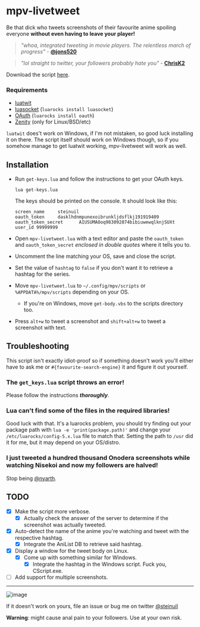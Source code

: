 mpv-livetweet
=============
Be that dick who tweets screenshots of their favourite anime spoiling everyone **without even having to leave your player!**

> *"whoa, integrated tweeting in movie players. The relentless march of progress"* - **[@jons520](https://twitter.com/jons520/status/611668022902697984)**

> *"lol straight to twitter, your followers probably hate you"* - **[ChrisK2](https://github.com/ChrisK2)**

Download the script [here](https://github.com/steinuil/mpv-livetweet/archive/text.zip).

### Requirements
  * [luatwit](https://github.com/darkstalker/LuaTwit)
  * [luasocket](http://w3.impa.br/~diego/software/luasocket/) (`luarocks install luasocket`)
  * [OAuth](https://github.com/ignacio/LuaOAuth) (`luarocks install oauth`)
  * [Zenity](https://wiki.gnome.org/Projects/Zenity) (only for Linux/BSD/etc)

`luatwit` does't work on Windows, if I'm not mistaken, so good luck installing it on there. The script itself should work on Windows though, so if you somehow manage to get luatwit working, mpv-livetweet will work as well.

Installation
------------
  * Run `get-keys.lua` and follow the instructions to get your OAuth keys.

	```
	lua get-keys.lua
	```
	The keys should be printed on the console. It should look like this:

	```
	screen_name     steinuil
	oauth_token     dasklhdnmpunexoibrunkljdsflkj191919409
	oauth_token_secret      AIUSUMAOoq983092874bibiuwewqlknjSUXt
	user_id 99999999
	```
  * Open `mpv-livetweet.lua` with a text editor and paste the `oauth_token` and `oauth_token_secret` *enclosed in double quotes* where it tells you to.
  * Uncomment the line matching your OS, save and close the script.
  * Set the value of `hashtag` to `false` if you don't want it to retrieve a hashtag for the series.
  * Move `mpv-livetweet.lua` to `~/.config/mpv/scripts` or `%APPDATA%/mpv/scripts` depending on your OS.
    * If you're on Windows, move `get-body.vbs` to the scripts directory too.
  * Press `alt+w` to tweet a screenshot and `shift+alt+w` to tweet a screenshot with text.

Troubleshooting
---------------
This script isn't exactly idiot-proof so if something doesn't work you'll either have to ask me or `#{favourite-search-engine}` it and figure it out yourself.

### The `get_keys.lua` script throws an error!
Please follow the instructions ***thoroughly***.

### Lua can't find some of the files in the required libraries!
Good luck with that. It's a luarocks problem, you should try finding out your package path with `lua -e 'print(package.path)'` and change your `/etc/luarocks/config-5.x.lua` file to match that. Setting the path to `/usr` did it for me, but it may depend on your OS/distro.

### I just tweeted a hundred thousand Onodera screenshots while watching Nisekoi and now my followers are halved!
Stop being [@nyarth](http://twitter.com/nyarth).

TODO
----
  - [X] Make the script more verbose.
    - [X] Actually check the answer of the server to determine if the screenshot was actually tweeted.
  - [X] Auto-detect the name of the anime you're watching and tweet with the respective hashtag.
    - [X] Integrate the AniList DB to retrieve said hashtag.
  - [X] Display a window for the tweet body on Linux.
    - [X] Come up with something similar for Windows.
	  - [X] Integrate the hashtag in the Windows script. Fuck you, CScript.exe.
  - [ ] Add support for multiple screenshots.

----
![image](http://blog.codinghorror.com/content/images/uploads/2007/03/6a0120a85dcdae970b0128776ff992970c-pi.png)

If it doesn't work on yours, file an issue or bug me on twitter [@steinuil](https://twitter.com/steinuil)

**Warning**: might cause anal pain to your followers. Use at your own risk.
